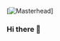 [![Masterhead ](https://www.canva.com/design/DAFGA_zGcMc/bs2CovrZayZT93N_c8ZrLg/view?utm_content=DAFGA_zGcMc&utm_campaign=share_your_design&utm_medium=link&utm_source=shareyourdesignpanel)]
### Hi there 👋

<!--
**sv-00/sv-00** is a ✨ _special_ ✨ repository because its `README.md` (this file) appears on your GitHub profile.

Here are some ideas to get you started:

- 🔭 I’m currently working on ...
- 🌱 I’m currently learning ...
- 👯 I’m looking to collaborate on ...
- 🤔 I’m looking for help with ...
- 💬 Ask me about ...
- 📫 How to reach me: ...
- 😄 Pronouns: ...
- ⚡ Fun fact: ...
-->
